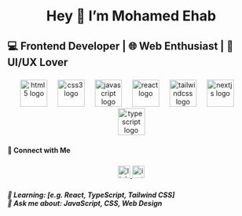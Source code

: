 <h1 align="center">Hey 👋 I’m Mohamed Ehab</h1>

###

<h2 align="left">💻 Frontend Developer | 🌐 Web Enthusiast | 🎨 UI/UX Lover</h2>

###

<div align="center">
  <img src="https://cdn.jsdelivr.net/gh/devicons/devicon/icons/html5/html5-original.svg" height="55" alt="html5 logo"  />
  <img width="13" />
  <img src="https://cdn.jsdelivr.net/gh/devicons/devicon/icons/css3/css3-original.svg" height="55" alt="css3 logo"  />
  <img width="13" />
  <img src="https://cdn.jsdelivr.net/gh/devicons/devicon/icons/javascript/javascript-original.svg" height="55" alt="javascript logo"  />
  <img width="13" />
  <img src="https://cdn.jsdelivr.net/gh/devicons/devicon/icons/react/react-original.svg" height="55" alt="react logo"  />
  <img width="13" />
  <img src="https://skillicons.dev/icons?i=tailwind" height="55" alt="tailwindcss logo"  />
  <img width="13" />
  <img src="https://skillicons.dev/icons?i=nextjs" height="55" alt="nextjs logo"  />
  <img width="13" />
  <img src="https://skillicons.dev/icons?i=ts" height="55" alt="typescript logo"  />
</div>

###

<h4 align="left">🔗 Connect with Me</h4>

###

<div align="center">
  <a href="https://www.linkedin.com/in/mohamed-ehab-70143732a/" target="_blank">
    <img src="https://img.shields.io/static/v1?message=LinkedIn&logo=linkedin&label=&color=0077B5&logoColor=white&labelColor=&style=for-the-badge" height="25" alt="linkedin logo"  />
  </a>
  <a href="https://www.instagram.com/muhmad.ehabx" target="_blank">
    <img src="https://img.shields.io/static/v1?message=Instagram&logo=instagram&label=&color=E4405F&logoColor=white&labelColor=&style=for-the-badge" height="25" alt="instagram logo"  />
  </a>
</div>

###

<h5 align="left">🌱 Learning: [e.g. React, TypeScript, Tailwind CSS]<br>💬 Ask me about: JavaScript, CSS, Web Design</h5>

###
